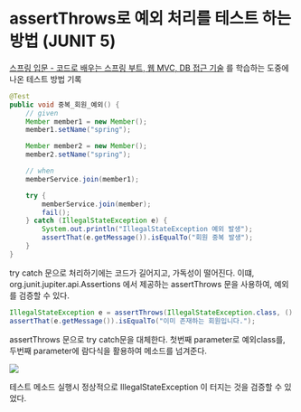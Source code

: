 # assertThrows로 예외 처리를 테스트 하는 방법 (JUNIT 5)
[스프링 입문 - 코드로 배우는 스프링 부트, 웹 MVC, DB 접근 기술](https://www.inflearn.com/course/%EC%8A%A4%ED%94%84%EB%A7%81-%EC%9E%85%EB%AC%B8-%EC%8A%A4%ED%94%84%EB%A7%81%EB%B6%80%ED%8A%B8) 를 학습하는 도중에 나온 테스트 방법 기록

~~~java
@Test
public void 중복_회원_예외() {
    // given
    Member member1 = new Member();
    member1.setName("spring");

    Member member2 = new Member();
    member2.setName("spring");

    // when
    memberService.join(member1);

    try {
        memberService.join(member);
        fail();
    } catch (IllegalStateException e) {
        System.out.println("IllegalStateException 예외 발생");
        assertThat(e.getMessage()).isEqualTo("회원 중복 발생");
    }
}
~~~

try catch 문으로 처리하기에는 코드가 길어지고, 가독성이 떨어진다. 
이떄, org.junit.jupiter.api.Assertions 에서 제공하는 assertThrows 문을 사용하여, 예외를 검증할 수 있다.

~~~java
IllegalStateException e = assertThrows(IllegalStateException.class, () -> memberService.join(member2));
assertThat(e.getMessage()).isEqualTo("이미 존재하는 회원입니다.");
~~~
assertThrows 문으로 try catch문을 대체한다. 첫번째 parameter로 예외class를, 두번째 parameter에 람다식을 활용하여 메소드를 넘겨준다.

![](https://drive.google.com/uc?export=view&id=15dDmFUlMjFinuV-c9Vu-c-BwAXmPFnOn)

테스트 메소드 실행시 정상적으로 IllegalStateException 이 터지는 것을 검증할 수 있었다.


<!--
![](https://drive.google.com/uc?export=view&id=)  
-->